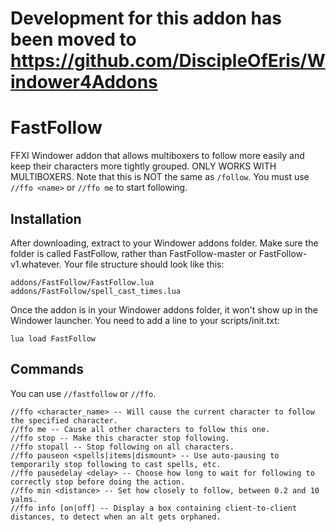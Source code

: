 # Development for this addon has been moved to https://github.com/DiscipleOfEris/Windower4Addons

# FastFollow
FFXI Windower addon that allows multiboxers to follow more easily and keep their characters more tightly grouped. ONLY WORKS WITH MULTIBOXERS.
Note that this is NOT the same as `/follow`. You must use `//ffo <name>` or `//ffo me` to start following.

## Installation
After downloading, extract to your Windower addons folder. Make sure the folder is called FastFollow, rather than FastFollow-master or FastFollow-v1.whatever. Your file structure should look like this:

    addons/FastFollow/FastFollow.lua
    addons/FastFollow/spell_cast_times.lua

Once the addon is in your Windower addons folder, it won't show up in the Windower launcher. You need to add a line to your scripts/init.txt:

    lua load FastFollow

## Commands

You can use `//fastfollow` or `//ffo`.

    //ffo <character_name> -- Will cause the current character to follow the specified character.  
    //ffo me -- Cause all other characters to follow this one.  
    //ffo stop -- Make this character stop following.  
    //ffo stopall -- Stop following on all characters.  
    //ffo pauseon <spells|items|dismount> -- Use auto-pausing to temporarily stop following to cast spells, etc.  
    //ffo pausedelay <delay> -- Choose how long to wait for following to correctly stop before doing the action.  
    //ffo min <distance> -- Set how closely to follow, between 0.2 and 10 yalms.  
    //ffo info [on|off] -- Display a box containing client-to-client distances, to detect when an alt gets orphaned.  
